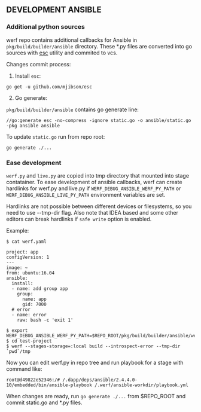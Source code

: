 ## DEVELOPMENT ANSIBLE

### Additional python sources

werf repo contains additional callbacks for Ansible in `pkg/build/builder/ansible` directory. These *.py files
are converted into go sources with [esc](https://github.com/mjibson/esc) utility and commited to vcs.

Changes commit process:

1. Install `esc`:

```
go get -u github.com/mjibson/esc
```

2. Go generate:

`pkg/build/builder/ansible` contains go generate line:

```
//go:generate esc -no-compress -ignore static.go -o ansible/static.go -pkg ansible ansible
```

To update `static.go` run from repo root:

```
go generate ./...
```

### Ease development

`werf.py` and `live.py` are copied into tmp directory that mounted into stage contatainer. To ease
development of ansible callbacks, werf can create hardlinks for werf.py and live.py if
`WERF_DEBUG_ANSIBLE_WERF_PY_PATH` or `WERF_DEBUG_ANSIBLE_LIVE_PY_PATH` environment variables are set.

Hardlinks are not possible between different devices or filesystems, so you need to use --tmp-dir flag.
Also note that IDEA based and some other editors can break hardlinks if `safe write` option is enabled.

Example:
```
$ cat werf.yaml

project: app
configVersion: 1
---
image: ~
from: ubuntu:16.04
ansible:
  install:
  - name: add group app
    group:
      name: app
      gid: 7000
  # error
  - name: error
    raw: bash -c 'exit 1'

```

```
$ export WERF_DEBUG_ANSIBLE_WERF_PY_PATH=$REPO_ROOT/pkg/build/builder/ansible/werf.py
$ cd test-project
$ werf --stages-storage=:local build --introspect-error --tmp-dir `pwd`/tmp
```

Now you can edit werf.py in repo tree and run playbook for a stage with command like:

```
root@d49822e52346:/# /.dapp/deps/ansible/2.4.4.0-10/embedded/bin/ansible-playbook /.werf/ansible-workdir/playbook.yml
```

When changes are ready, run `go generate ./...` from $REPO_ROOT and commit static.go and *.py files.
